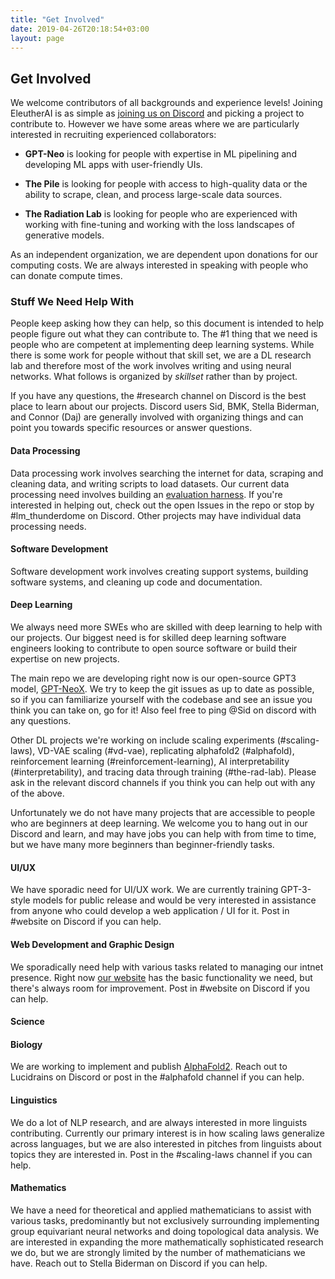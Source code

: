```yaml
---
title: "Get Involved"
date: 2019-04-26T20:18:54+03:00
layout: page
---
```


## Get Involved

We welcome contributors of all backgrounds and experience levels! Joining EleutherAI is as simple as [joining us on Discord](https://discord.com/invite/vtRgjbM) and picking a project to contribute to. However we have some areas where we are particularly interested in recruiting experienced collaborators:

- **GPT-Neo** is looking for people with expertise in ML pipelining and developing ML apps with user-friendly UIs.

- **The Pile** is looking for people with access to high-quality data or the ability to scrape, clean, and process large-scale data sources.

- **The Radiation Lab** is looking for people who are experienced with working with fine-tuning and working with the loss landscapes of generative models.

As an independent organization, we are dependent upon donations for our computing costs. We are always interested in speaking with people who can donate compute times.


### Stuff We Need Help With

People keep asking how they can help, so this document is intended to help people figure out what they can contribute to. The #1 thing that we need is people who are competent at implementing deep learning systems. While there is some work for people without that skill set, we are a DL research lab and therefore most of the work involves writing and using neural networks. What follows is organized by *skillset* rather than by project.

If you have any questions, the #research channel on Discord is the best place to learn about our projects. Discord users Sid, BMK, Stella Biderman, and Connor (Daj) are generally involved with organizing things and can point you towards specific resources or answer questions.

#### Data Processing

Data processing work involves searching the internet for data, scraping and cleaning data, and writing scripts to load datasets. Our current data processing need involves building an [evaluation harness](https://github.com/EleutherAI/lm-evaluation-harness). If you're interested in helping out, check out the open Issues in the repo or stop by #lm_thunderdome on Discord. Other projects may have individual data processing needs.

#### Software Development

Software development work involves creating support systems, building software systems, and cleaning up code and documentation.

#### Deep Learning

We always need more SWEs who are skilled with deep learning to help with our projects. Our biggest need is for skilled deep learning software engineers looking to contribute to open source software or build their expertise on new projects.

The main repo we are developing right now is our open-source GPT3 model, [GPT-NeoX](https://github.com/EleutherAI/gpt-neox). We try to keep the git issues as up to date as possible, so if you can familiarize yourself with the codebase and see an issue you think you can take on, go for it! Also feel free to ping @Sid on discord with any questions.

Other DL projects we're working on include scaling experiments (#scaling-laws), VD-VAE scaling (#vd-vae), replicating alphafold2 (#alphafold), reinforcement learning (#reinforcement-learning), AI interpretability (#interpretability), and tracing data through training (#the-rad-lab). Please ask in the relevant discord channels if you think you can help out with any of the above.

Unfortunately we do not have many projects that are accessible to people who are beginners at deep learning. We welcome you to hang out in our Discord and learn, and may have jobs you can help with from time to time, but we have many more beginners than beginner-friendly tasks.

#### UI/UX

We have sporadic need for UI/UX work. We are currently training GPT-3-style models for public release and would be very interested in assistance from anyone who could develop a web application / UI for it. Post in #website on Discord if you can help.

#### Web Development and Graphic Design

We sporadically need help with various tasks related to managing our intnet presence. Right now [our website](https://eleuther.ai) has the basic functionality we need, but there's always room for improvement. Post in #website on Discord if you can help.

#### Science

#### Biology

We are working to implement and publish [AlphaFold2](https://github.com/lucidrains/alphafold2). Reach out to Lucidrains on Discord or post in the #alphafold channel if you can help.

#### Linguistics

We do a lot of NLP research, and are always interested in more linguists contributing. Currently our primary interest is in how scaling laws generalize across languages, but we are also interested in pitches from linguists about topics they are interested in. Post in the #scaling-laws channel if you can help.

#### Mathematics

We have a need for theoretical and applied mathematicians to assist with various tasks, predominantly but not exclusively surrounding implementing group equivariant neural networks and doing topological data analysis. We are interested in expanding the more mathematically sophisticated research we do, but we are strongly limited by the number of mathematicians we have. Reach out to Stella Biderman on Discord if you can help.
